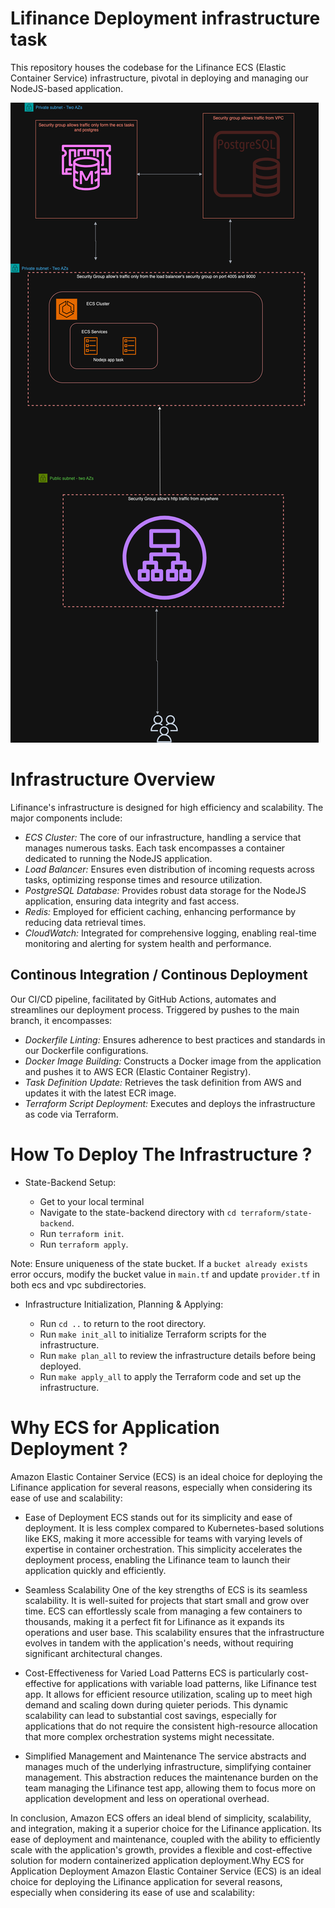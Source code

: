 # Lifinance  Deployment infrastructure task

This repository houses the codebase for the Lifinance ECS (Elastic Container Service) infrastructure, pivotal in deploying and managing our NodeJS-based application.

![ecs](image/ecs.png)

# Infrastructure Overview
Lifinance's infrastructure is designed for high efficiency and scalability. The major components include:

- *ECS Cluster:* The core of our infrastructure, handling a service that manages numerous tasks. Each task encompasses a container dedicated to running the NodeJS application.
- *Load Balancer:* Ensures even distribution of incoming requests across tasks, optimizing response times and resource utilization.
- *PostgreSQL Database:* Provides robust data storage for the NodeJS application, ensuring data integrity and fast access.
- *Redis:* Employed for efficient caching, enhancing performance by reducing data retrieval times.
- *CloudWatch:* Integrated for comprehensive logging, enabling real-time monitoring and alerting for system health and performance.

## Continous Integration / Continous Deployment


Our CI/CD pipeline, facilitated by GitHub Actions, automates and streamlines our deployment process. Triggered by pushes to the main branch, it encompasses:


- *Dockerfile Linting:* Ensures adherence to best practices and standards in our Dockerfile configurations.
- *Docker Image Building:* Constructs a Docker image from the application and pushes it to AWS ECR (Elastic Container Registry).
- *Task Definition Update:* Retrieves the task definition from AWS and updates it with the latest ECR image.
- *Terraform Script Deployment:* Executes and deploys the infrastructure as code via Terraform.

# How To Deploy The Infrastructure ?

- State-Backend Setup:

   - Get to your local terminal
   - Navigate to the state-backend directory with `cd terraform/state-backend`.
   - Run `terraform init`.
   - Run `terraform apply`.

Note: Ensure uniqueness of the state bucket. If a `bucket already exists` error occurs, modify the bucket value in `main.tf` and update `provider.tf` in both ecs and vpc subdirectories.

- Infrastructure Initialization, Planning & Applying:

   - Run `cd ..` to return to the root directory. 
   - Run `make init_all` to initialize Terraform scripts for the infrastructure.
   - Run `make plan_all` to review the infrastructure details before being deployed.
   - Run `make apply_all` to apply the Terraform code and set up the infrastructure.

# Why ECS for Application Deployment ?

Amazon Elastic Container Service (ECS) is an ideal choice for deploying the Lifinance application for several reasons, especially when considering its ease of use and scalability:

- Ease of Deployment
ECS stands out for its simplicity and ease of deployment. It is less complex compared to Kubernetes-based solutions like EKS, making it more accessible for teams with varying levels of expertise in container orchestration. This simplicity accelerates the deployment process, enabling the Lifinance team to launch their application quickly and efficiently.

- Seamless Scalability
One of the key strengths of ECS is its seamless scalability. It is well-suited for projects that start small and grow over time. ECS can effortlessly scale from managing a few containers to thousands, making it a perfect fit for Lifinance as it expands its operations and user base. This scalability ensures that the infrastructure evolves in tandem with the application's needs, without requiring significant architectural changes.

- Cost-Effectiveness for Varied Load Patterns
ECS is particularly cost-effective for applications with variable load patterns, like Lifinance test app. It allows for efficient resource utilization, scaling up to meet high demand and scaling down during quieter periods. This dynamic scalability can lead to substantial cost savings, especially for applications that do not require the consistent high-resource allocation that more complex orchestration systems might necessitate.

- Simplified Management and Maintenance
The service abstracts and manages much of the underlying infrastructure, simplifying container management. This abstraction reduces the maintenance burden on the team managing the Lifinance test app, allowing them to focus more on application development and less on operational overhead.

In conclusion, Amazon ECS offers an ideal blend of simplicity, scalability, and integration, making it a superior choice for the Lifinance application. Its ease of deployment and maintenance, coupled with the ability to efficiently scale with the application's growth, provides a flexible and cost-effective solution for modern containerized application deployment.Why ECS for Application Deployment
Amazon Elastic Container Service (ECS) is an ideal choice for deploying the Lifinance application for several reasons, especially when considering its ease of use and scalability:

